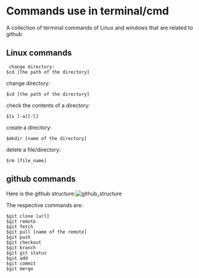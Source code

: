 # Commands use in terminal/cmd
A collection of terminal commands of Linux and windows that are related to github

## Linux commands
<pre><code> change directory:
$cd [the path of the directory]
</code></pre>

change directory:

    $cd [the path of the directory]
   
check the contents of a directory:
   
    $ls [-a][-l]
    
create a directory:

    $mkdir [name of the directory]
    
delete a file/directory:

    $rm [file_name]
    
## github commands
Here is the github structure:![github_structure](https://github.com/hogwild/github-Commands/blob/master/githubstructure.jpg) 

The respective commands are:

    $git clone [url]
    $git remote
    $git fetch
    $git pull [name of the remote]
    $git push
    $git checkout
    $git branch
    $git git status
    $git add
    $git commit
    $git merge
   
